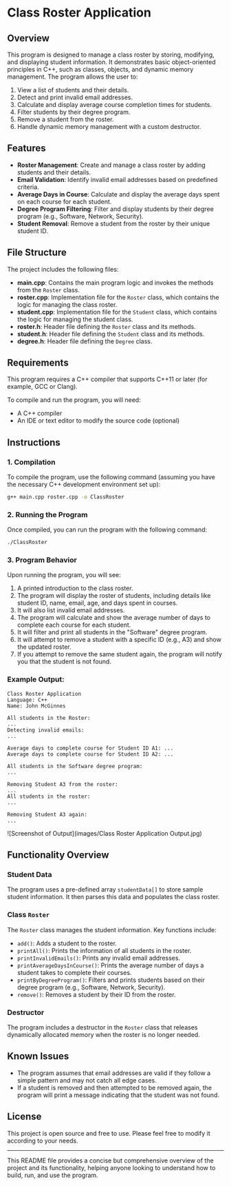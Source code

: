# Class Roster Application

## Overview

This program is designed to manage a class roster by storing, modifying, and displaying student information. It demonstrates basic object-oriented principles in C++, such as classes, objects, and dynamic memory management. The program allows the user to:

1. View a list of students and their details.
2. Detect and print invalid email addresses.
3. Calculate and display average course completion times for students.
4. Filter students by their degree program.
5. Remove a student from the roster.
6. Handle dynamic memory management with a custom destructor.

## Features

- **Roster Management**: Create and manage a class roster by adding students and their details.
- **Email Validation**: Identify invalid email addresses based on predefined criteria.
- **Average Days in Course**: Calculate and display the average days spent on each course for each student.
- **Degree Program Filtering**: Filter and display students by their degree program (e.g., Software, Network, Security).
- **Student Removal**: Remove a student from the roster by their unique student ID.

## File Structure

The project includes the following files:

- **main.cpp**: Contains the main program logic and invokes the methods from the `Roster` class.
- **roster.cpp**: Implementation file for the `Roster` class, which contains the logic for managing the class roster.
- **student.cpp**: Implementation file for the `Student` class, which contains the logic for managing the student class.
- **roster.h**: Header file defining the `Roster` class and its methods.
- **student.h**: Header file defining the `Student` class and its methods.
- **degree.h**: Header file defining the `Degree` class.


## Requirements

This program requires a C++ compiler that supports C++11 or later (for example, GCC or Clang). 

To compile and run the program, you will need:

- A C++ compiler
- An IDE or text editor to modify the source code (optional)

## Instructions

### 1. Compilation

To compile the program, use the following command (assuming you have the necessary C++ development environment set up):

```bash
g++ main.cpp roster.cpp -o ClassRoster
```

### 2. Running the Program

Once compiled, you can run the program with the following command:

```bash
./ClassRoster
```

### 3. Program Behavior

Upon running the program, you will see:

1. A printed introduction to the class roster.
2. The program will display the roster of students, including details like student ID, name, email, age, and days spent in courses.
3. It will also list invalid email addresses.
4. The program will calculate and show the average number of days to complete each course for each student.
5. It will filter and print all students in the "Software" degree program.
6. It will attempt to remove a student with a specific ID (e.g., A3) and show the updated roster.
7. If you attempt to remove the same student again, the program will notify you that the student is not found.

### Example Output:

```
Class Roster Application
Language: C++
Name: John McGinnes

All students in the Roster:
...
Detecting invalid emails:
...

Average days to complete course for Student ID A1: ...
Average days to complete course for Student ID A2: ...

All students in the Software degree program:
...

Removing Student A3 from the roster:
...
All students in the roster:
...

Removing Student A3 again:
...
```

![Screenshot of Output](images/Class Roster Application Output.jpg)


## Functionality Overview

### Student Data
The program uses a pre-defined array `studentData[]` to store sample student information. It then parses this data and populates the class roster.

### Class `Roster`
The `Roster` class manages the student information. Key functions include:

- `add()`: Adds a student to the roster.
- `printAll()`: Prints the information of all students in the roster.
- `printInvalidEmails()`: Prints any invalid email addresses.
- `printAverageDaysInCourse()`: Prints the average number of days a student takes to complete their courses.
- `printByDegreeProgram()`: Filters and prints students based on their degree program (e.g., Software, Network, Security).
- `remove()`: Removes a student by their ID from the roster.

### Destructor
The program includes a destructor in the `Roster` class that releases dynamically allocated memory when the roster is no longer needed.

## Known Issues

- The program assumes that email addresses are valid if they follow a simple pattern and may not catch all edge cases.
- If a student is removed and then attempted to be removed again, the program will print a message indicating that the student was not found.

## License

This project is open source and free to use. Please feel free to modify it according to your needs.

---

This README file provides a concise but comprehensive overview of the project and its functionality, helping anyone looking to understand how to build, run, and use the program.